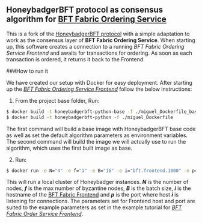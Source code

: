 ## HoneybadgerBFT protocol as consensus algorithm for [BFT Fabric Ordering Service](https://github.com/miguelgnunes/fabric-orderingservice)

This is a fork of the [HoneybadgerBFT protocol](https://github.com/initc3/HoneyBadgerBFT-Python) with a simple adaptation to work as the
consensus layer of **BFT Fabric Ordering Service**. When starting up, this software creates a connection to a running *BFT Fabric Ordering Service Frontend*
and awaits for transactions for ordering. As soon as each transaction is ordered, it returns it back to the Frontend. 

###How to run it

We have created our setup with Docker for easy deployment. After starting up the [*BFT Fabric Ordering Service Frontend*](https://github.com/miguelgnunes/fabric-orderingservice)
follow the below instructions:

1. From the project base folder, Run:
```bash
$ docker build -t honeybadgerbft-python-base -f ./miguel_Dockerfile_base .
$ docker build -t honeybadgerbft-python -f ./miguel_Dockerfile
```

The first command will build a base image with HoneybadgerBFT base code as well as set the default algorithm parameters as environment variables.
The second command will build the image we will actually use to run the algorithm, which uses the first built image as base.

2. Run:
```bash
$ docker run -e N="4" -e f="1" -e B="16" -e i="bft.frontend.1000" -e p="5001" -it --network="bftchannel" honeybadgerbft-python
```

This will run a local cluster of Honeybadger instances. ***N*** is the number of nodes, ***f*** is the max number of byzantine nodes,
***B*** is the batch size, ***i*** is the hostname of the [BFT Fabric Frontend](https://github.com/miguelgnunes/fabric-orderingservice)
and ***p*** is the port where host ***i*** is listening for connections. The parameters set for Frontend host and port are 
suited to the example parameters as set in the example tutorial for [*BFT Fabric Order Service Frontend*](https://github.com/miguelgnunes/fabric-orderingservice).